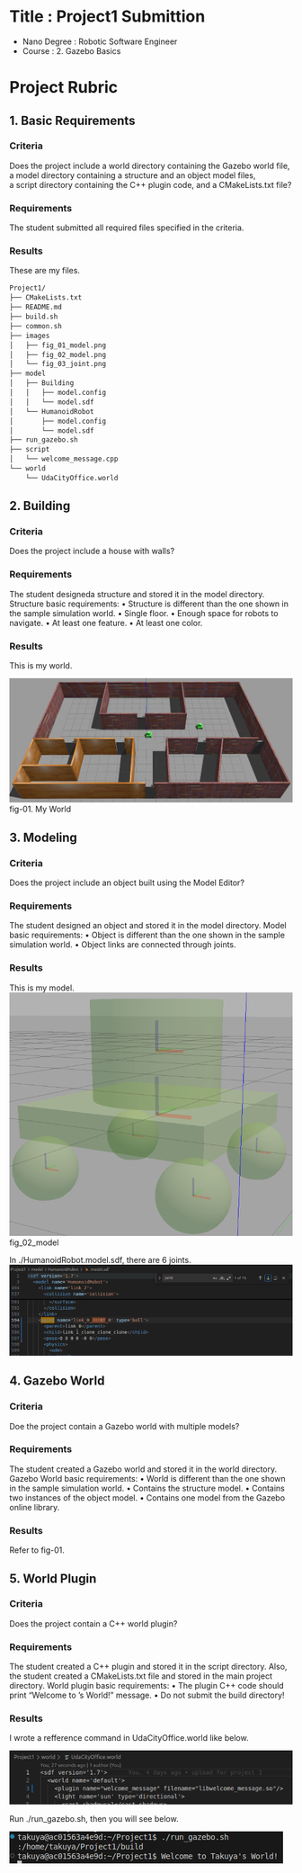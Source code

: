 # Title : Project1 Submittion
- Nano Degree : Robotic Software Engineer
- Course : 2. Gazebo Basics

# Project Rubric

## 1. Basic Requirements

### Criteria
Does the project include a world directory containing the Gazebo world file, a model directory containing a structure and an object model files, a script directory containing the C++ plugin code, and a CMakeLists.txt file?

### Requirements
The student submitted all required files specified in the criteria.

### Results
These are my files.

```bash
Project1/
├── CMakeLists.txt
├── README.md
├── build.sh
├── common.sh
├── images
│   ├── fig_01_model.png
│   ├── fig_02_model.png
│   └── fig_03_joint.png
├── model
│   ├── Building
│   │   ├── model.config
│   │   └── model.sdf
│   └── HumanoidRobot
│       ├── model.config
│       └── model.sdf
├── run_gazebo.sh
├── script
│   └── welcome_message.cpp
└── world
    └── UdaCityOffice.world
```    

## 2. Building

### Criteria
Does the project include a house with walls?

### Requirements
The student designeda structure and stored it in the model directory.
Structure basic requirements:
• Structure is different than the one shown in the sample simulation world.
• Single floor.
• Enough space for robots to navigate.
• At least one feature.
• At least one color.

### Results
This is my world.

![model](./images/fig_01_model.png)
fig-01. My World


## 3. Modeling

### Criteria
Does the project include an object built using the Model Editor?

### Requirements
The student designed an object and stored it in the model directory.
Model basic requirements:
• Object is different than the one shown in the sample simulation world.
• Object links are connected through joints.

### Results
This is my model.
![model](./images/fig_02_model.png)
fig_02_model

In ./HumanoidRobot.model.sdf, there are 6 joints.
![model](./images/fig_03_joint.png)

## 4. Gazebo World

### Criteria
Doe the project contain a Gazebo world with multiple models?

### Requirements
The student created a Gazebo world and stored it in the world directory.
Gazebo World basic requirements:
• World is different than the one shown in the sample simulation world.
• Contains the structure model.
• Contains two instances of the object model.
• Contains one model from the Gazebo online library.

### Results
Refer to fig-01.

## 5. World Plugin

### Criteria
Does the project contain a C++ world plugin?

### Requirements
The student created a C++ plugin and stored it in the script directory. Also, the student created a CMakeLists.txt file and stored in the main project directory.
World plugin basic requirements:
• The plugin C++ code should print “Welcome to ’s World!” message.
• Do not submit the build directory!

### Results
I wrote a refference command in UdaCityOffice.world like below.

![script](./images/fig_04_plugin.png)


Run ./run_gazebo.sh, then you will see below.

![script](./images/fig_05_plugin.png)
